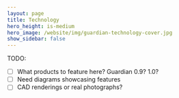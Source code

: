 ```yaml
---
layout: page
title: Technology
hero_height: is-medium
hero_image: /website/img/guardian-technology-cover.jpg
show_sidebar: false
---
```


TODO:
- [ ] What products to feature here?  Guardian 0.9? 1.0?
- [ ] Need diagrams showcasing features
- [ ] CAD renderings or real photographs?